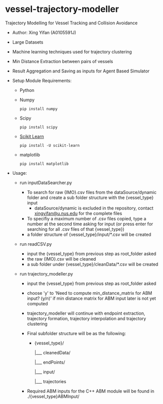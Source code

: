 # vessel-trajectory-modeller
Trajectory Modelling for Vessel Tracking and Collision Avoidance
- Author: Xing Yifan (A0105591J)
- Large Datasets
- Machine learning techniques used for trajectory clustering
- Min Distance Extraction between pairs of vessels
- Result Aggregation and Saving as inputs for Agent Based Simulator

- Setup Module Requirements:
  - Python
  - Numpy
  
    ```
    pip install numpy
    ```
  - Scipy
  
    ```
    pip install scipy
    ```
  - [Scikit Learn](http://scikit-learn.org/stable/install.html)
  
    ```
    pip install -U scikit-learn    
    ```
  - matplotlib
  
    ```
    pip install matplotlib
    ```

- Usage:
  - run inputDataSearcher.py
    - To search for raw {IMO}.csv files from the dataSource/dynamic folder and create a sub folder structure with the {vessel_type} input
      - dataSource/dynamic is excluded in the repository, contact [xingyifan@u.nus.edu](xingyifan@u.nus.edu) for the complete files
    - To specifiy a maximum number of .csv files copied, type a number at the second time asking for input (or press enter for searching for all .csv files of that {vessel_type})
    - a folder structure of {vessel_type}/input/*.csv will be created
  
  - run readCSV.py
    - input the {vessel_type} from previous step as root_folder asked
    - the raw {IMO}.csv will be cleaned
    - a sub folder under {vessel_type}/cleanData/*.csv will be created
  
  - run trajectory_modeller.py
    - input the {vessel_type} from previous step as root_folder asked
    - choose 'y' to 'Need to compute min_distance_matrix for ABM input? (y/n)' if min distance matrix for ABM input later is not yet computed
    - trajectory_modeller will continue with endpoint extraction, trajectory formation, trajectory interpolation and trajectory clustering
    - Final subfolder structure will be as the following:
      - {vessel_type}/
      
        |___ cleanedData/

        |___ endPoints/
        
        |___ input/
        
        |___ trajectories
       
    - Required ABM inputs for the C++ ABM module will be found in ./{vessel_type}ABMInput/
